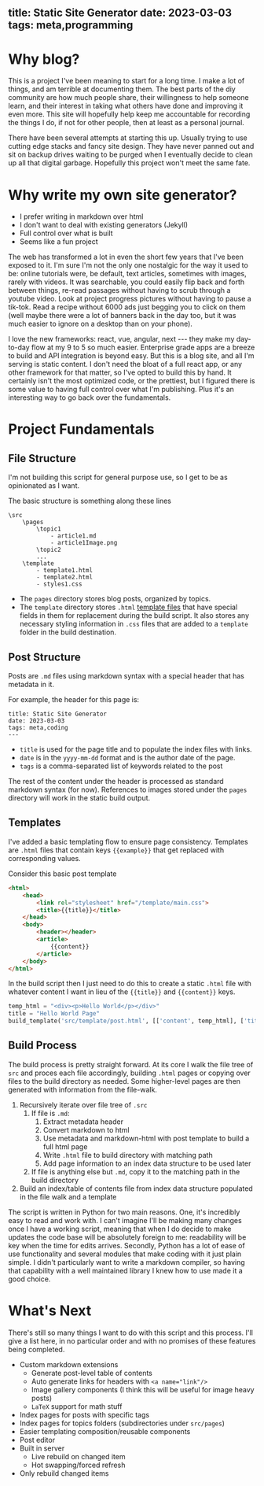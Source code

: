 title: Static Site Generator
date: 2023-03-03
tags: meta,programming
---
<link rel="stylesheet" href="/template/codehilite.css">

# Why blog?
This is a project I've been meaning to start for a long time. I make a lot of things, and am terrible at documenting them. The best parts of the diy community are how much people share, their willingness to help someone learn, and their interest in taking what others have done and improving it even more. This site will hopefully help keep me accountable for recording the things I do, if not for other people, then at least as a personal journal.

There have been several attempts at starting this up. Usually trying to use cutting edge stacks and fancy site design. They have never panned out and sit on backup drives waiting to be purged when I eventually decide to clean up all that digital garbage. Hopefully this project won't meet the same fate.

# Why write my own site generator? 

- I prefer writing in markdown over html 
- I don't want to deal with existing generators (Jekyll)
- Full control over what is built
- Seems like a fun project

The web has transformed a lot in even the short few years that I've been exposed to it. I'm sure I'm not the only one nostalgic for the way it used to be: online tutorials were, be default, text articles, sometimes with images, rarely with videos. It was searchable, you could easily flip back and forth between things, re-read passages without having to scrub through a youtube video. Look at project progress pictures without having to pause a tik-tok. Read a recipe without 6000 ads just begging you to click on them (well maybe there were a lot of banners back in the day too, but it was much easier to ignore on a desktop than on your phone).

I love the new frameworks: react, vue, angular, next --- they make my day-to-day flow at my 9 to 5 so much easier. Enterprise grade apps are a breeze to build and API integration is beyond easy. But this is a blog site, and all I'm serving is static content.  I don't need the bloat of a full react app, or any other framework for that matter, so I've opted to build this by hand. It certainly isn't the most optimized code, or the prettiest, but I figured there is some value to having full control over what I'm publishing. Plus it's an interesting way to go back over the fundamentals.

# Project Fundamentals
## File Structure
I'm not building this script for general purpose use, so I get to be as opinionated as I want. 

The basic structure is something along these lines

```{linenums=False}
\src
    \pages
        \topic1
            - article1.md
            - article1Image.png
        \topic2
        ...
    \template
        - template1.html
        - template2.html
        - styles1.css
```

- The `pages` directory stores blog posts, organized by topics.
- The `template` directory stores `.html` [template files](#templates) that have special fields in them for replacement during the build script. It also stores any necessary styling information in `.css` files that are added to a `template` folder in the build destination.

## Post Structure
Posts are `.md` files using markdown syntax with a special header that has metadata in it. 

For example, the header for this page is:

```
title: Static Site Generator
date: 2023-03-03
tags: meta,coding
---
```

- `title` is used for the page title and to populate the index files with links. 
- `date` is in the `yyyy-mm-dd` format and is the author date of the page.
- `tags` is a comma-separated list of keywords related to the post

The rest of the content under the header is processed as standard markdown syntax (for now). References to images stored under the `pages` directory will work in the static build output.


## Templates <a name="templates"/>
I've added a basic templating flow to ensure page consistency. Templates are `.html` files that contain keys `{{example}}` that get replaced with corresponding values. 

Consider this basic post template
```html
<html>
    <head>
        <link rel="stylesheet" href="/template/main.css">
        <title>{{title}}</title>
    </head>
    <body>
        <header></header>
        <article>
            {{content}}
        </article>
    </body>
</html>
```

In the build script then I just need to do this to create a static `.html` file with whatever content I want in lieu of the `{{title}}` and `{{content}}` keys.

```python
temp_html = "<div><p>Hello World</p></div>"
title = "Hello World Page"
build_template('src/template/post.html', [['content', temp_html], ['title', title]])
```

## Build Process

The build process is pretty straight forward. At its core I walk the file tree of `src` and proces each file accordingly, building `.html` pages or copying over files to the build directory as needed. Some higher-level pages are then generated with information from the file-walk.

1. Recursively iterate over file tree of `.src`
   1. If file is `.md`:
      1. Extract metadata header
      2. Convert markdown to html
      3. Use metadata and markdown-html with post template to build a full html page
      4. Write `.html` file to build directory with matching path
      5. Add page information to an index data structure to be used later
   2. If file is anything else but `.md`, copy it to the matching path in the build directory
1. Build an index/table of contents file from index data structure populated in the file walk and a template

The script is written in Python for two main reasons. One, it's incredibly easy to read and work with. I can't imagine I'll be making many changes once I have a working script, meaning that when I do decide to make updates the code base will be absolutely foreign to me: readability will be key when the time for edits arrives. Secondly, Python has a lot of ease of use functionality and several modules that make coding with it just plain simple. I didn't particularly want to write a markdown compiler, so having that capability with a well maintained library I knew how to use made it a good choice.

# What's Next
There's still so many things I want to do with this script and this process. I'll give a list here, in no particular order and with no promises of these features being completed.

- Custom markdown extensions
  - Generate post-level table of contents
  - Auto generate links for headers with `<a name="link"/>`
  - Image gallery components (I think this will be useful for image heavy posts)
  - `LaTeX` support for math stuff
- Index pages for posts with specific tags
- Index pages for topics folders (subdirectories under `src/pages`)
- Easier templating composition/reusable components
- Post editor
- Built in server
  - Live rebuild on changed item
  - Hot swapping/forced refresh
- Only rebuild changed items
